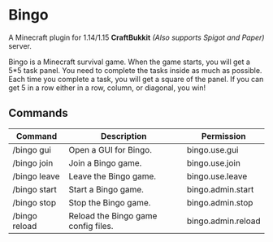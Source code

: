 # Bingo
A Minecraft plugin for 1.14/1.15 **CraftBukkit** *(Also supports Spigot and Paper)* server.

Bingo is a Minecraft survival game. When the game starts, you will get a 5*5 task panel. You need to complete the tasks inside as much as possible. Each time you complete a task, you will get a square of the panel. If you can get 5 in a row either in a row, column, or diagonal, you win!

## Commands
|Command|Description|Permission|
|----|----|----|
|/bingo gui|Open a GUI for Bingo.|bingo.use.gui|
|/bingo join|Join a Bingo game.|bingo.use.join|
|/bingo leave|Leave the Bingo game.|bingo.use.leave|
|/bingo start|Start a Bingo game.|bingo.admin.start|
|/bingo stop|Stop the Bingo game.|bingo.admin.stop|  
|/bingo reload|Reload the Bingo game config files.|bingo.admin.reload|  

